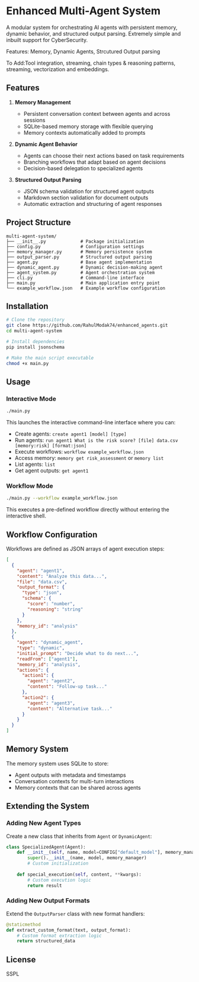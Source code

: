 # Enhanced Multi-Agent System

A modular system for orchestrating AI agents with persistent memory, dynamic behavior, and structured output parsing. Extremely simple and inbuilt support for CyberSecurity.

Features: Memory, Dynamic Agents, Strcutured Output parsing

To Add:Tool integration, streaming, chain types & reasoning patterns, streaming, vectorization and embeddings.

## Features

1. **Memory Management**
   - Persistent conversation context between agents and across sessions
   - SQLite-based memory storage with flexible querying
   - Memory contexts automatically added to prompts

2. **Dynamic Agent Behavior**
   - Agents can choose their next actions based on task requirements
   - Branching workflows that adapt based on agent decisions
   - Decision-based delegation to specialized agents

3. **Structured Output Parsing**
   - JSON schema validation for structured agent outputs
   - Markdown section validation for document outputs
   - Automatic extraction and structuring of agent responses

## Project Structure

```
multi-agent-system/
├── __init__.py             # Package initialization
├── config.py               # Configuration settings
├── memory_manager.py       # Memory persistence system
├── output_parser.py        # Structured output parsing
├── agent.py                # Base agent implementation
├── dynamic_agent.py        # Dynamic decision-making agent
├── agent_system.py         # Agent orchestration system
├── cli.py                  # Command-line interface
├── main.py                 # Main application entry point
└── example_workflow.json   # Example workflow configuration
```

## Installation

```bash
# Clone the repository
git clone https://github.com/RahulModak74/enhanced_agents.git
cd multi-agent-system

# Install dependencies
pip install jsonschema

# Make the main script executable
chmod +x main.py
```

## Usage

### Interactive Mode

```bash
./main.py
```

This launches the interactive command-line interface where you can:

- Create agents: `create agent1 [model] [type]`
- Run agents: `run agent1 What is the risk score? [file] data.csv [memory:risk] [format:json]`
- Execute workflows: `workflow example_workflow.json`
- Access memory: `memory get risk_assessment` or `memory list`
- List agents: `list`
- Get agent outputs: `get agent1`

### Workflow Mode

```bash
./main.py --workflow example_workflow.json
```

This executes a pre-defined workflow directly without entering the interactive shell.

## Workflow Configuration

Workflows are defined as JSON arrays of agent execution steps:

```json
[
  {
    "agent": "agent1",
    "content": "Analyze this data...",
    "file": "data.csv",
    "output_format": {
      "type": "json",
      "schema": {
        "score": "number",
        "reasoning": "string"
      }
    },
    "memory_id": "analysis"
  },
  {
    "agent": "dynamic_agent",
    "type": "dynamic",
    "initial_prompt": "Decide what to do next...",
    "readFrom": ["agent1"],
    "memory_id": "analysis",
    "actions": {
      "action1": {
        "agent": "agent2",
        "content": "Follow-up task..."
      },
      "action2": {
        "agent": "agent3",
        "content": "Alternative task..."
      }
    }
  }
]
```

## Memory System

The memory system uses SQLite to store:

- Agent outputs with metadata and timestamps
- Conversation contexts for multi-turn interactions
- Memory contexts that can be shared across agents

## Extending the System

### Adding New Agent Types

Create a new class that inherits from `Agent` or `DynamicAgent`:

```python
class SpecializedAgent(Agent):
    def __init__(self, name, model=CONFIG["default_model"], memory_manager=None):
        super().__init__(name, model, memory_manager)
        # Custom initialization
    
    def special_execution(self, content, **kwargs):
        # Custom execution logic
        return result
```

### Adding New Output Formats

Extend the `OutputParser` class with new format handlers:

```python
@staticmethod
def extract_custom_format(text, output_format):
    # Custom format extraction logic
    return structured_data
```

## License

SSPL
